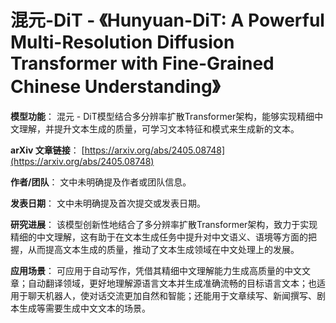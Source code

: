 # 混元-DiT - 《Hunyuan-DiT: A Powerful Multi-Resolution Diffusion Transformer with Fine-Grained Chinese Understanding》

**模型功能**：
混元 - DiT模型结合多分辨率扩散Transformer架构，能够实现精细中文理解，并提升文本生成的质量，可学习文本特征和模式来生成新的文本。

**arXiv 文章链接**：
[https://arxiv.org/abs/2405.08748](https://arxiv.org/abs/2405.08748)

**作者/团队**：
文中未明确提及作者或团队信息。

**发表日期**：
文中未明确提及首次提交或发表日期。

**研究进展**：
该模型创新性地结合了多分辨率扩散Transformer架构，致力于实现精细的中文理解，这有助于在文本生成任务中提升对中文语义、语境等方面的把握，从而提高文本生成的质量，推动了文本生成领域在中文处理上的发展。

**应用场景**：
可应用于自动写作，凭借其精细中文理解能力生成高质量的中文文章；自动翻译领域，更好地理解源语言文本并生成准确流畅的目标语言文本；也适用于聊天机器人，使对话交流更加自然和智能；还能用于文章续写、新闻撰写、剧本生成等需要生成中文文本的场景。